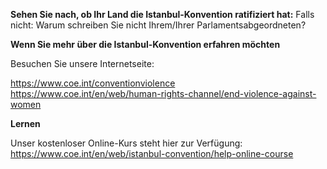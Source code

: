 **Sehen Sie nach, ob Ihr Land die Istanbul-Konvention ratifiziert hat:**
Falls nicht: Warum schreiben Sie nicht Ihrem/Ihrer Parlamentsabgeordneten?

**Wenn Sie mehr über die Istanbul-Konvention erfahren möchten**

Besuchen Sie unsere Internetseite:

https://www.coe.int/conventionviolence
https://www.coe.int/en/web/human-rights-channel/end-violence-against-women

**Lernen**

Unser kostenloser Online-Kurs steht hier zur Verfügung:
https://www.coe.int/en/web/istanbul-convention/help-online-course
